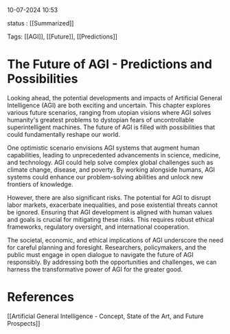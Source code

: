 
10-07-2024 10:53

status : [[Summarized]]

Tags:  [[AGI]], [[Future]], [[Predictions]]

# The Future of AGI - Predictions and Possibilities

Looking ahead, the potential developments and impacts of Artificial General Intelligence (AGI) are both exciting and uncertain. This chapter explores various future scenarios, ranging from utopian visions where AGI solves humanity's greatest problems to dystopian fears of uncontrollable superintelligent machines. The future of AGI is filled with possibilities that could fundamentally reshape our world.

One optimistic scenario envisions AGI systems that augment human capabilities, leading to unprecedented advancements in science, medicine, and technology. AGI could help solve complex global challenges such as climate change, disease, and poverty. By working alongside humans, AGI systems could enhance our problem-solving abilities and unlock new frontiers of knowledge.

However, there are also significant risks. The potential for AGI to disrupt labor markets, exacerbate inequalities, and pose existential threats cannot be ignored. Ensuring that AGI development is aligned with human values and goals is crucial for mitigating these risks. This requires robust ethical frameworks, regulatory oversight, and international cooperation.

The societal, economic, and ethical implications of AGI underscore the need for careful planning and foresight. Researchers, policymakers, and the public must engage in open dialogue to navigate the future of AGI responsibly. By addressing both the opportunities and challenges, we can harness the transformative power of AGI for the greater good.

# References

[[Artificial General Intelligence - Concept, State of the Art, and Future Prospects]]